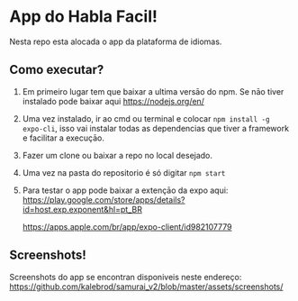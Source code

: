 # App do Habla Facil! 

Nesta repo esta alocada o app da plataforma de idiomas. 

## Como executar? 

1. Em primeiro lugar tem que baixar a ultima versāo do npm. Se nāo tiver instalado pode baixar aqui https://nodejs.org/en/

2. Uma vez instalado, ir ao cmd ou terminal e colocar `npm install -g expo-cli`, isso vai instalar todas as dependencias que tiver a framework e facilitar a execuçāo.

3. Fazer um clone ou baixar a repo no local desejado.

4. Uma vez na pasta do repositorio é só digitar `npm start`

5. Para testar o app pode baixar a extençāo da expo aqui:
   https://play.google.com/store/apps/details?id=host.exp.exponent&hl=pt_BR
   
   https://apps.apple.com/br/app/expo-client/id982107779


## Screenshots!
Screenshots do app se encontran disponiveis neste endereço:
https://github.com/kalebrod/samurai_v2/blob/master/assets/screenshots/
